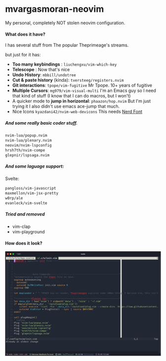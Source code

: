 # mvargasmoran-neovim
My personal, completely NOT stolen neovim configuration.

#### What does it have?
I has several stuff from The popular Theprimeage's streams.

but just for it has:
  - **Too many keybindings** :
    `liuchengxu/vim-which-key`
  - **Telescope** :
    Now that's nice
  - **Undo History**:
    `mbbill/undotree`
  - **Cut & paste history** (kinda):
    `tversteeg/registers.nvim`
  - **Git interactions**:
    `tpope/vim-fugitive` Mr Tpope. 10+ years of fugitive
  - **Multiple Cursors**:
    `mg979/vim-visual-multi`
    I'm an Emacs guy so I need that kind of stuff (I know that I can do macros, but I won't)
  - A quicker mode to **jump in horizontal**:
    `phaazon/hop.nvim` But I'm just trying it I also didn't use emacs ace-jump that much.
  - Nice Icons
    `kyazdani42/nvim-web-devicons` This needs [Nerd Font](https://github.com/ryanoasis/nerd-fonts)


##### And some really basic coder stuff.
```
nvim-lua/popup.nvim
nvim-lua/plenary.nvim
neovim/nvim-lspconfig
hrsh7th/nvim-compe
glepnir/lspsaga.nvim
```

##### And some laguage support:
Svelte:
```
pangloss/vim-javascript
maxmellon/vim-jsx-pretty
w0rp/ale
evanleck/vim-svelte
```

##### Tried and removed
- vim-clap
- vim-playground



#### How does it look?
[![LookAndFeel](https://github.com/mvargasmoran/mvargasmoran-neovim/raw/master/img/nvim-init-file.png "LookAndFeel")](https://github.com/mvargasmoran/mvargasmoran-neovim/raw/master/img/nvim-init-file.png "LookAndFeel")

